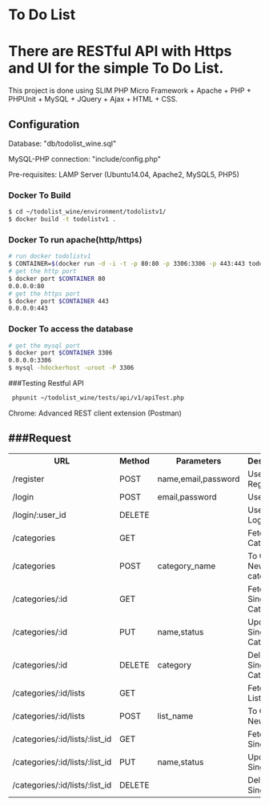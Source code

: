 # To Do List

# There are  RESTful API with Https and UI for the simple To Do List.

This project is done using SLIM PHP Micro Framework + Apache + PHP + PHPUnit + MySQL + JQuery + Ajax + HTML + CSS.


## Configuration

Database: "db/todolist_wine.sql"<br>

MySQL-PHP connection: "include/config.php"<br>

Pre-requisites: LAMP Server (Ubuntu14.04, Apache2, MySQL5, PHP5)<br>

### Docker To Build

``` bash
$ cd ~/todolist_wine/environment/todolistv1/
$ docker build -t todolistv1 . 
```

### Docker To run apache(http/https)

``` bash
# run docker todolistv1
$ CONTAINER=$(docker run -d -i -t -p 80:80 -p 3306:3306 -p 443:443 todolistv1)
# get the http port
$ docker port $CONTAINER 80
0.0.0.0:80
# get the https port
$ docker port $CONTAINER 443
0.0.0.0:443
```

### Docker To access the database
``` bash
# get the mysql port
$ docker port $CONTAINER 3306
0.0.0.0:3306
$ mysql -hdockerhost -uroot -P 3306
```

###Testing Restful API
``` bash
 phpunit ~/todolist_wine/tests/api/v1/apiTest.php
```
Chrome:  Advanced REST client extension (Postman)<br>

###Request
--------
<table>
 <tr>
   <th>URL</th>
   <th>Method</th>
   <th>Parameters</th>
   <th>Description</th>
 </tr>
 <tr>
  <td>/register</td>
  <td>POST</td>
  <td>name,email,password</td>
  <td>User Registration</td>
 </tr>
 <tr>
  <td>/login</td>
  <td>POST</td>
  <td>email,password</td>
  <td>User Login</td>
 </tr>
  <tr>
  <td>/login/:user_id</td>
  <td>DELETE</td>
  <td></td>
  <td>User Logout</td>
 </tr> 
  <td>/categories</td>
  <td>GET</td>
  <td></td>
  <td>Fetching All Categories</td>
 </tr>
 <tr>
  <td>/categories</td>
  <td>POST</td>
  <td>category_name</td>
  <td>To Create a New category</td>
 </tr>
 <tr>
 <tr>
  <td>/categories/:id</td>
  <td>GET</td>
  <td></td>
  <td>Fetching A Single Category</td>
 </tr>
 <tr>
  <td>/categories/:id</td>
  <td>PUT</td>
  <td>name,status</td>
  <td>Updating a Single Category</td>
 </tr>
 <tr>
  <td>/categories/:id</td>
  <td>DELETE</td>
  <td>category</td>
  <td>Delete a Single Category</td>
 </tr>
 <tr> 
  <td>/categories/:id/lists</td>
  <td>GET</td>
  <td></td>
  <td>Fetching All Lists</td>
 </tr>
  <tr>
  <td>/categories/:id/lists</td>
  <td>POST</td>
  <td>list_name</td>
  <td>To Create a New List</td>
 </tr>
 <tr>
  <td>/categories/:id/lists/:list_id</td>
  <td>GET</td>
  <td></td>
  <td>Fetching A Single List</td>
 </tr>
 <tr>
  <td>/categories/:id/lists/:list_id</td>
  <td>PUT</td>
  <td>name,status</td>
  <td>Updating a Single List</td>
 </tr>
 <tr>
  <td>/categories/:id/lists/:list_id</td>
  <td>DELETE</td>
  <td></td>
  <td>Delete a Single List</td>
 </tr>
</table>

